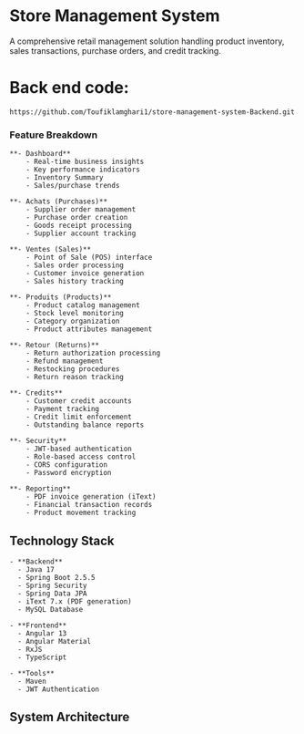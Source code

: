# Store Management System

A comprehensive retail management solution handling product inventory, sales transactions, purchase orders, and credit tracking.

# Back end code:

    https://github.com/Toufiklamghari1/store-management-system-Backend.git
    
### Feature Breakdown

    **- Dashboard**  
        - Real-time business insights
        - Key performance indicators
        - Inventory Summary
        - Sales/purchase trends
        
    **- Achats (Purchases)**  
        - Supplier order management
        - Purchase order creation
        - Goods receipt processing
        - Supplier account tracking
        
    **- Ventes (Sales)**  
        - Point of Sale (POS) interface
        - Sales order processing
        - Customer invoice generation
        - Sales history tracking
        
    **- Produits (Products)**  
        - Product catalog management
        - Stock level monitoring
        - Category organization
        - Product attributes management
        
    **- Retour (Returns)**  
        - Return authorization processing
        - Refund management
        - Restocking procedures
        - Return reason tracking
        
    **- Credits**  
        - Customer credit accounts
        - Payment tracking
        - Credit limit enforcement
        - Outstanding balance reports
        
    **- Security**
        - JWT-based authentication
        - Role-based access control
        - CORS configuration
        - Password encryption
        
    **- Reporting**
        - PDF invoice generation (iText)
        - Financial transaction records
        - Product movement tracking

## Technology Stack

    - **Backend**
      - Java 17
      - Spring Boot 2.5.5
      - Spring Security
      - Spring Data JPA
      - iText 7.x (PDF generation)
      - MySQL Database
      
    - **Frontend**
      - Angular 13
      - Angular Material
      - RxJS
      - TypeScript
      
    - **Tools**
      - Maven
      - JWT Authentication

## System Architecture

   
